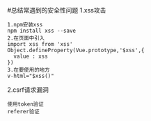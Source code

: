 #总结常遇到的安全性问题
1.xss攻击
```
1.npm安装xss
npm install xss --save
2.在页面中引入
import xss from 'xss'
Object.defineProperty(Vue.prototype,'$xss',{
  value : xss
})
3.在要使用的地方
v-html="$xss()"
```
2.csrf请求漏洞
```
使用token验证
referer验证
```